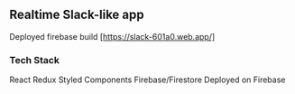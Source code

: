 ## Realtime Slack-like app

Deployed firebase build [https://slack-601a0.web.app/]

### Tech Stack

React
Redux
Styled Components
Firebase/Firestore
Deployed on Firebase
